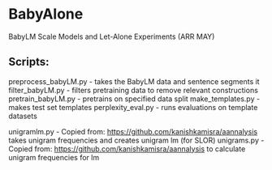 # BabyAlone
 BabyLM Scale Models and Let-Alone Experiments (ARR MAY)

 ## Scripts:
 preprocess_babyLM.py - takes the BabyLM data and sentence segments it
 filter_babyLM.py - filters pretraining data to remove relevant constructions
 pretrain_babyLM.py - pretrains on specified data split
 make_templates.py - makes test set templates
 perplexity_eval.py - runs evaluations on template datasets
 

 unigramlm.py - Copied from: https://github.com/kanishkamisra/aannalysis takes unigram frequencies and creates unigram lm (for SLOR)
 unigrams.py - Copied from: https://github.com/kanishkamisra/aannalysis to calculate unigram frequencies for lm
